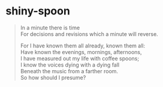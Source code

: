 # shiny-spoon

> In a minute there is time  
> For decisions and revisions which a minute will reverse.  
>   
> For I have known them all already, known them all:  
> Have known the evenings, mornings, afternoons,  
> I have measured out my life with coffee spoons;  
> I know the voices dying with a dying fall  
> Beneath the music from a farther room.  
>                So how should I presume?  
